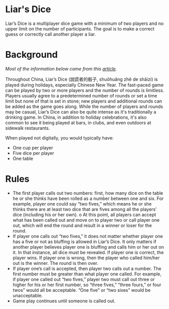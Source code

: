 # Liar's Dice
Liar’s Dice is a multiplayer dice game with a minimum of two players and no upper limit on the number
of participants. The goal is to make a correct guess or correctly call another player a liar.

# Background
_Most of the information below came from this [article](https://www.thoughtco.com/how-to-play-liars-dice-687532)._

Throughout China, Liar’s Dice (說謊者的骰子, shuōhuǎng zhě de shǎizi) is played during holidays, especially Chinese New Year. The fast-paced game can be played by two or more players and the number of rounds is limitless. Players usually agree to a predetermined number of rounds or set a time limit but none of that is set in stone; new players and additional rounds can be added as the game goes along. While the number of players and rounds may be casual, Liar’s Dice can also be quite intense as it's traditionally a drinking game. In China, in addition to holiday celebrations, it's also common to see it being played at bars, in clubs, and even outdoors at sidewalk restaurants.

When played not digitally, you would typically have:
- One cup per player
- Five dice per player
- One table

# Rules
- The first player calls out two numbers: first, how many dice on the table he or she thinks have
been rolled as a number between one and six. For example, player one could say “two fives,”
which means he or she thinks there are at least two dice that are fives among all the players’
dice (including his or her own).
o At this point, all players can accept what has been called out and move on to player two
or call player one out, which will end the round and result in a winner or loser for the
round.
- If player one calls out “two fives,” it does not matter whether player one has a five or not as
bluffing is allowed in Liar’s Dice. It only matters if another player believes player one is bluffing
and calls him or her out on it. In that instance, all dice must be revealed. If player one is correct,
the player wins. If player one is wrong, then the player who called him/her out is the winner.
The round is then over.
- If player one’s call is accepted, then player two calls out a number. The first number must be
greater than what player one called. For example, if player one called out “two fives,” player
two must call out three or higher for his or her first number, so “three fives,” “three fours,” or
four twos” would all be acceptable. “One five” or “two sixes” would be unacceptable.
- Game play continues until someone is called out.

